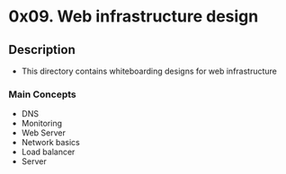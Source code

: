# 0x09. Web infrastructure design

## Description
* This directory contains whiteboarding designs for web infrastructure

### Main Concepts
* DNS
* Monitoring
* Web Server
* Network basics
* Load balancer
* Server 
